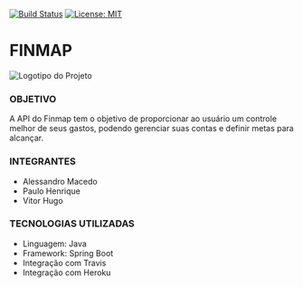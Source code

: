 [![Build Status](https://travis-ci.org/PauloHartwig/finmap-api.svg?branch=master)](https://travis-ci.org/PauloHartwig/finmap-api)
[![License: MIT](https://img.shields.io/badge/License-MIT-yellow.svg)](https://github.com/PauloHartwig/finmap-api/blob/master/LICENSE)

# FINMAP
![Logotipo do Projeto](https://github.com/PauloHartwig/finmap-api/blob/master/Documentos/Logo.png)

### OBJETIVO
A API do Finmap tem o objetivo de proporcionar ao usuário um controle melhor de seus gastos, podendo gerenciar suas contas e definir metas para alcançar.

### INTEGRANTES
* Alessandro Macedo
* Paulo Henrique
* Vitor Hugo

### TECNOLOGIAS UTILIZADAS
* Linguagem: Java
* Framework: Spring Boot
* Integração com Travis
* Integração com Heroku
